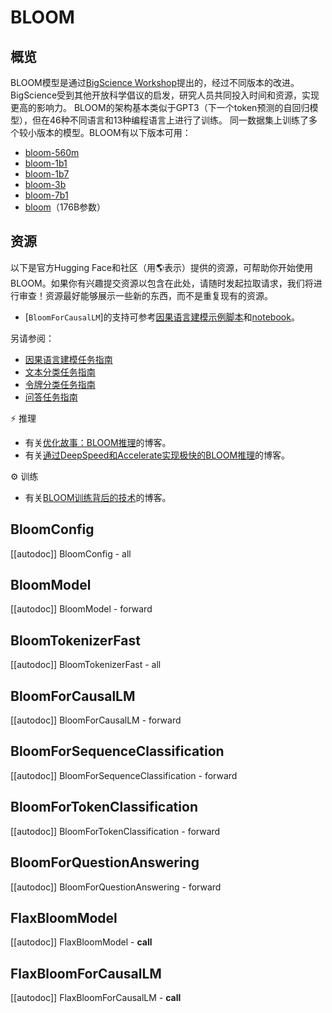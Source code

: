 <!--版权2022️ HuggingFace团队。版权所有。

根据Apache许可证，版本2.0（“许可证”），你不得使用此文件，除非符合许可证的要求。
你可以在以下位置获取许可证的副本：

http://www.apache.org/licenses/LICENSE-2.0

除非适用法律要求或书面同意，本许可证下分发的软件是基于“按原样”发布的，
没有任何形式的明示或暗示担保条件。有关更多详细信息，请参阅许可证。

⚠️请注意，该文件是Markdown文件，但包含特定于我们的doc-builder语法（类似于MDX），可能无法在Markdown查看器中正确显示。

-->

# BLOOM

## 概览

BLOOM模型是通过[BigScience Workshop](https://bigscience.huggingface.co/)提出的，经过不同版本的改进。BigScience受到其他开放科学倡议的启发，研究人员共同投入时间和资源，实现更高的影响力。
BLOOM的架构基本类似于GPT3（下一个token预测的自回归模型），但在46种不同语言和13种编程语言上进行了训练。
同一数据集上训练了多个较小版本的模型。BLOOM有以下版本可用：

- [bloom-560m](https://huggingface.co/bigscience/bloom-560m)
- [bloom-1b1](https://huggingface.co/bigscience/bloom-1b1)
- [bloom-1b7](https://huggingface.co/bigscience/bloom-1b7)
- [bloom-3b](https://huggingface.co/bigscience/bloom-3b)
- [bloom-7b1](https://huggingface.co/bigscience/bloom-7b1)
- [bloom](https://huggingface.co/bigscience/bloom)（176B参数）

## 资源

以下是官方Hugging Face和社区（用🌎表示）提供的资源，可帮助你开始使用BLOOM。如果你有兴趣提交资源以包含在此处，请随时发起拉取请求，我们将进行审查！资源最好能够展示一些新的东西，而不是重复现有的资源。

<PipelineTag pipeline="text-generation"/>

- [`BloomForCausalLM`]的支持可参考[因果语言建模示例脚本](https://github.com/huggingface/transformers/tree/main/examples/pytorch/language-modeling#gpt-2gpt-and-causal-language-modeling)和[notebook](https://colab.research.google.com/github/huggingface/notebooks/blob/main/examples/language_modeling.ipynb)。

另请参阅：
- [因果语言建模任务指南](../tasks/language_modeling)
- [文本分类任务指南](../tasks/sequence_classification)
- [令牌分类任务指南](../tasks/token_classification)
- [问答任务指南](../tasks/question_answering)


⚡️ 推理
- 有关[优化故事：BLOOM推理](https://huggingface.co/blog/bloom-inference-optimization)的博客。
- 有关[通过DeepSpeed和Accelerate实现极快的BLOOM推理](https://huggingface.co/blog/bloom-inference-pytorch-scripts)的博客。

⚙️ 训练
- 有关[BLOOM训练背后的技术](https://huggingface.co/blog/bloom-megatron-deepspeed)的博客。

## BloomConfig

[[autodoc]] BloomConfig
    - all

## BloomModel

[[autodoc]] BloomModel
    - forward

## BloomTokenizerFast

[[autodoc]] BloomTokenizerFast
    - all

## BloomForCausalLM

[[autodoc]] BloomForCausalLM
    - forward

## BloomForSequenceClassification

[[autodoc]] BloomForSequenceClassification
    - forward

## BloomForTokenClassification

[[autodoc]] BloomForTokenClassification
    - forward

## BloomForQuestionAnswering

[[autodoc]] BloomForQuestionAnswering
    - forward

## FlaxBloomModel

[[autodoc]] FlaxBloomModel
    - __call__

## FlaxBloomForCausalLM

[[autodoc]] FlaxBloomForCausalLM
    - __call__